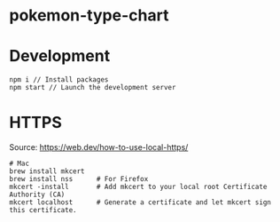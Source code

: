 # pokemon-type-chart

# Development

```
npm i // Install packages
npm start // Launch the development server
```

# HTTPS

Source: https://web.dev/how-to-use-local-https/

```
# Mac
brew install mkcert
brew install nss      # For Firefox
mkcert -install       # Add mkcert to your local root Certificate Authority (CA)
mkcert localhost      # Generate a certificate and let mkcert sign this certificate.
```
